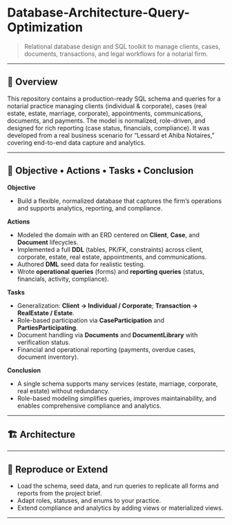 # Database-Architecture-Query-Optimization

> Relational database design and SQL toolkit to manage clients, cases, documents, transactions, and legal workflows for a notarial firm.

---

## 📝 Overview
This repository contains a production-ready SQL schema and queries for a notarial practice managing clients (individual & corporate), cases (real estate, estate, marriage, corporate), appointments, communications, documents, and payments. The model is normalized, role-driven, and designed for rich reporting (case status, financials, compliance). It was developed from a real business scenario for “Lessard et Ahiba Notaires,” covering end-to-end data capture and analytics.

---

## 🎯 Objective • Actions • Tasks • Conclusion

**Objective**
- Build a flexible, normalized database that captures the firm’s operations and supports analytics, reporting, and compliance.

**Actions**
- Modeled the domain with an ERD centered on **Client**, **Case**, and **Document** lifecycles.
- Implemented a full **DDL** (tables, PK/FK, constraints) across client, corporate, estate, real estate, appointments, and communications.
- Authored **DML** seed data for realistic testing.
- Wrote **operational queries** (forms) and **reporting queries** (status, financials, activity, compliance).

**Tasks**
- Generalization: **Client → Individual / Corporate**; **Transaction → RealEstate / Estate**.
- Role-based participation via **CaseParticipation** and **PartiesParticipating**.
- Document handling via **Documents** and **DocumentLibrary** with verification status.
- Financial and operational reporting (payments, overdue cases, document inventory).

**Conclusion**
- A single schema supports many services (estate, marriage, corporate, real estate) without redundancy.
- Role-based modeling simplifies queries, improves maintainability, and enables comprehensive compliance and analytics.

---

## 🏗️ Architecture


---

## 🔄 Reproduce or Extend
- Load the schema, seed data, and run queries to replicate all forms and reports from the project brief.
- Adapt roles, statuses, and enums to your practice.
- Extend compliance and analytics by adding views or materialized views.

---


